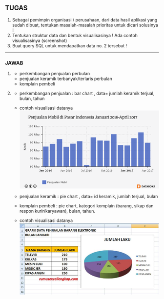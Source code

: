 ## TUGAS
1. Sebagai pemimpin organisasi / perusahaan, dari data hasil aplikasi yang sudah dibuat, tentukan masalah-masalah prioritas untuk dicari solusinya !
2. Tentukan struktur data dan bentuk visualisasinya ! Ada contoh visualisasinya (screenshot)
3. Buat query SQL untuk mendapatkan data no. 2 tersebut !

---

### JAWAB
1.  - perkembangan penjualan perbulan
    - penjualan keramik terbanyak/terlaris perbulan
    - komplain pembeli

2.  - perkembangan penjualan : bar chart , data= jumlah keramik terjual, bulan, tahun
    - contoh visualisasi datanya
    ![Tambah Data](https://github.com/NormalikaShandi/IF214002/blob/main/pertemuan%2014/img/bar%20chart%20penjualan.png "Tambah Data")
    
    - penjualan keramik : pie chart , data= id keramik, jumlah terjual, bulan
    - komplain pembeli : pie chart, kategori komplain (barang, sikap dan respon kurir/karyawan), bulan, tahun.
    - contoh visualisasi datanya
    ![Tambah Data](https://github.com/NormalikaShandi/IF214002/blob/main/pertemuan%2014/img/Contoh%202%20grafik%20pie.JPG "Tambah Data")
